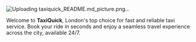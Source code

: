 ![Uploading taxiquick_README.md_picture.png…]()

Welcome to **TaxiQuick**, London's top choice for fast and reliable taxi service. Book your ride in seconds and enjoy a seamless travel experience across the city, available 24/7.

